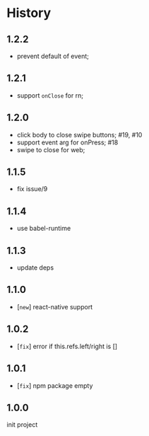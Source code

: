 # History

## 1.2.2

- prevent default of event;

## 1.2.1

- support `onClose` for rn;

## 1.2.0

- click body to close swipe buttons; #19, #10
- support event arg for onPress; #18
- swipe to close for web;

## 1.1.5

- fix issue/9

## 1.1.4

- use babel-runtime

## 1.1.3

- update deps

## 1.1.0

- [`new`] react-native support

## 1.0.2

- [`fix`] error if this.refs.left/right is []

## 1.0.1
- [`fix`] npm package empty

## 1.0.0
init project
